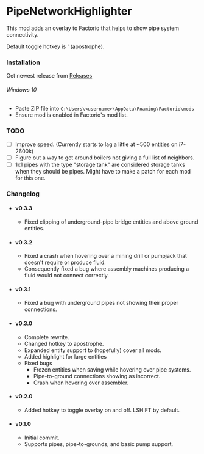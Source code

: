 # PipeNetworkHighlighter

This mod adds an overlay to Factorio that helps to show pipe system connectivity.

Default toggle hotkey is ' (apostrophe).

### Installation
Get newest release from [Releases](https://github.com/ZoeyBonaventura/PipeNetworkHighlighter/releases)
###### Windows 10
 - Paste ZIP file into `C:\Users\<username>\AppData\Roaming\Factorio\mods`
 - Ensure mod is enabled in Factorio's mod list.

### TODO
 - [ ] Improve speed. (Currently starts to lag a little at ~500 entities on i7-2600k)
 - [ ] Figure out a way to get around boilers not giving a full list of neighbors.
 - [ ] 1x1 pipes with the type "storage tank" are considered storage tanks when they should be pipes. Might have to make a patch for each mod for this one.

### Changelog
- #### v0.3.3
  - Fixed clipping of underground-pipe bridge entities and above ground entities.
- #### v0.3.2
  - Fixed a crash when hovering over a mining drill or pumpjack that doesn't require or produce fluid.
  - Consequently fixed a bug where assembly machines producing a fluid would not connect correctly.
- #### v0.3.1
  - Fixed a bug with underground pipes not showing their proper connections.
- #### v0.3.0
  - Complete rewrite.
  - Changed hotkey to apostrophe.
  - Expanded entity support to (hopefully) cover all mods.
  - Added highlight for large entities
  - Fixed bugs
    - Frozen entities when saving while hovering over pipe systems.
    - Pipe-to-ground connections showing as incorrect.
    - Crash when hovering over assembler.
- #### v0.2.0
  - Added hotkey to toggle overlay on and off. LSHIFT by default.
- #### v0.1.0
  - Initial commit.
  - Supports pipes, pipe-to-grounds, and basic pump support.